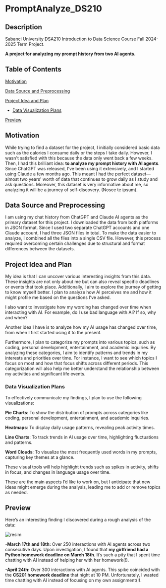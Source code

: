 # PromptAnalyze_DS210
## Description
Sabanci University DSA210 Introduction to Data Science Course Fall 2024-2025 Term Project.

**A project for analyzing my prompt history from two AI agents.**

## Table of Contents

  [Motivation](#motivation)
 
  [Data Source and Preprocessing](#data-source-and-preprocessing)
 
  [Project Idea and Plan](#project-idea-and-plan)
- [Data Visualization Plans](#data-visualization-plans)

[Preview](#preview)
 





## Motivation

While trying to find a dataset for the project, I initially considered basic data such as the calories I consume daily or the steps I take daily. However, I wasn't satisfied with this because the data only went back a few weeks. Then, I had this brilliant idea: **to analyze my prompt history with AI agents**. Since ChatGPT was released, I’ve been using it extensively, and I started using Claude a few months ago. This meant I had the perfect dataset—almost two years' worth of data that continues to grow daily as I study and ask questions. Moreover, this dataset is very informative about me, so analyzing it will be a journey of self-discovery. (Nosce te ipsum).

## Data Source and Preprocessing

I am using my chat history from ChatGPT and Claude AI agents as the primary dataset for this project. I downloaded the data from both platforms in JSON format. Since I used two separate ChatGPT accounts and one Claude account, I had three JSON files in total. To make the data easier to analyze, I combined all the files into a single CSV file. However, this process required overcoming certain challenges due to structural and format differences between the datasets.

## Project Idea and Plan

My idea is that I can uncover various interesting insights from this data. These insights are not only about me but can also reveal specific deadlines or events that took place. Additionally, I aim to explore the journey of getting to know myself better. I plan to analyze how AI perceives me and how it might profile me based on the questions I’ve asked.

I also want to investigate how my wording has changed over time when interacting with AI. For example, do I use bad language with AI? If so, why and when? 

Another idea I have is to analyze how my AI usage has changed over time, from when I first started using it to the present.

Furthermore, I plan to categorize my prompts into various topics, such as coding, personal development, entertainment, and academic inquiries. By analyzing these categories, I aim to identify patterns and trends in my interests and priorities over time. For instance, I want to see which topics I focus on most and how that focus shifts across different periods. This categorization will also help me better understand the relationship between my activities and significant life events.

### Data Visualization Plans

To effectively communicate my findings, I plan to use the following visualizations:

  **Pie Charts**: To show the distribution of prompts across categories like coding, personal development, entertainment, and academic inquiries.
  
  **Heatmaps**: To display daily usage patterns, revealing peak activity times.
   
  **Line Charts**: To track trends in AI usage over time, highlighting fluctuations and patterns.
    
  **Word Clouds**: To visualize the most frequently used words in my prompts, capturing key themes at a glance.

These visual tools will help highlight trends such as spikes in activity, shifts in focus, and changes in language usage over time.

These are the main aspects I’d like to work on, but I anticipate that new ideas might emerge during the analysis, leading me to add or remove topics as needed.

## Preview

Here’s an interesting finding I discovered during a rough analysis of the data:

![resim](https://github.com/user-attachments/assets/875a7d49-ca4c-4fb1-8fe0-da3404a0540e)

**-March 17th and 18th:** Over 250 interactions with AI agents across two consecutive days. Upon investigation, I found that **my girlfriend had a Python homework deadline on March 18th**. It’s such a pity that I spent time chatting with AI instead of helping her with her homework(!).

**-April 24th:** Over 300 interactions with AI agents. This spike coincided with the **CS201 homework deadline** that night at 10 PM. Unfortunately, I wasted time chatting with AI instead of focusing on my own assignment(!).
